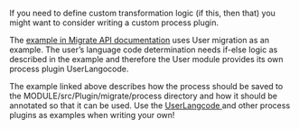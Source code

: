 If you need to define custom transformation logic (if this, then that) you might want to consider writing a custom process plugin. 

The [example in Migrate API documentation](https://www.drupal.org/node/2917492) uses User migration as an example. The user’s language code determination needs if-else logic as described in the example and therefore the User module provides its own process plugin UserLangocode. 

The example linked above describes how the process should be saved to the MODULE/src/Plugin/migrate/process directory and how it should be annotated so that it can be used. Use the [UserLangcode ](https://api.drupal.org/api/drupal/core%21modules%21user%21src%21Plugin%21migrate%21process%21UserLangcode.php/class/UserLangcode/8.4.x)and other process plugins as examples when writing your own!
